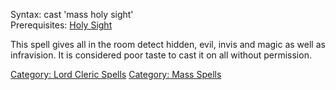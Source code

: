 Syntax: cast 'mass holy sight'  
Prerequisites: [Holy
Sight](http://avatar.melanarchy.info/index.php?title=Holy_Sight)

This spell gives all in the room detect hidden, evil, invis and magic as
well as infravision. It is considered poor taste to cast it on all
without permission.

[Category: Lord Cleric Spells](Category:_Lord_Cleric_Spells "wikilink")
[Category: Mass Spells](Category:_Mass_Spells "wikilink")

